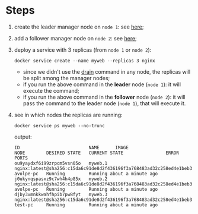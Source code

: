 # Steps

1. create the leader manager node on `node 1`: see [here](../../how-create/how_create.md);
2. add a follower manager node on `node 2`: see [here](../../add-manager/add_manager.md);
3. deploy a service with 3 replicas (from `node 1` or `node 2`):

    ```commandline
    docker service create --name myweb --replicas 3 nginx
    ```

    - since we didn't use the [drain](../../../../../common-command/node/availability/drain/drain.md) command in any node, the replicas will be split among the manager nodes;
    - if you run the above command in the **leader** node (`node 1`): it will execute the command;
    - if you run the above command in the **follower** node (`node 2`): it will pass the command to the leader node (`node 1`), that will execute it.

4. see in which nodes the replicas are running:

    ```commandline
    docker service ps myweb --no-trunc
    ```

   output:

    ```commandline
    ID                          NAME      IMAGE                                                                                  NODE        DESIRED STATE   CURRENT STATE                ERROR     PORTS
    ou9yaydxf6i99zrpcm5vsn05o   myweb.1   nginx:latest@sha256:c15da6c91de8d2f436196f3a768483ad32c258ed4e1beb3d367a27ed67253e66   avolpe-pc   Running         Running about a minute ago             
    j0ukynqspasxz9c7wh4h4p85x   myweb.2   nginx:latest@sha256:c15da6c91de8d2f436196f3a768483ad32c258ed4e1beb3d367a27ed67253e66   avolpe-pc   Running         Running about a minute ago             
    djby3vmnkkwahfhpib7pw8fyt   myweb.3   nginx:latest@sha256:c15da6c91de8d2f436196f3a768483ad32c258ed4e1beb3d367a27ed67253e66   test-pc     Running         Running about a minute ago 
    ```
